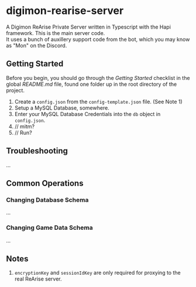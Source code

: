 # digimon-rearise-server

A Digimon ReArise Private Server written in Typescript with the Hapi framework. This is the main server code.  
It uses a bunch of auxillery support code from the bot, which you may know as "Mon" on the Discord.

## Getting Started

Before you begin, you should go through the *Getting Started* checklist in the global *README.md* file, found one folder up in the root
directory of the project.

1. Create a `config.json` from the `config-template.json` file. (See Note 1)
2. Setup a MySQL Database, somewhere.
3. Enter your MySQL Database Credentials into the `db` object in `config.json`.
4. // mitm?
5. // Run?

## Troubleshooting

...

## Common Operations

### Changing Database Schema

...

### Changing Game Data Schema

...

## Notes

1. `encryptionKey` and `sessionIdKey` are only required for proxying to the real ReArise server.
